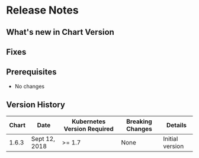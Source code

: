 # Release Notes

## What's new in Chart Version 


## Fixes


## Prerequisites

- No changes

## Version History

| Chart | Date | Kubernetes Version Required | Breaking Changes | Details |
| ----- | ---- | --------------------------- | ---------------- | ------- |
| 1.6.3 | Sept 12, 2018 | >= 1.7 | None | Initial version |
